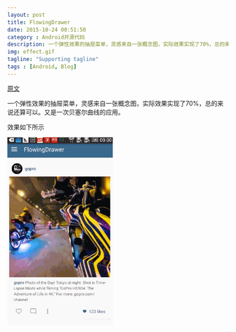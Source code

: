 ```yaml
---
layout: post
title: FlowingDrawer
date: 2015-10-24 00:51:50
category : Android开源代码
description: 一个弹性效果的抽屉菜单，灵感来自一张概念图，实际效果实现了70%，总的来说还算可以。又是一次贝塞尔曲线的应用。
img: effect.gif		
tagline: "Supporting tagline"
tags : [Android, Blog]
---
```

[原文](http://www.jcodecraeer.com/a/opensource/2015/1022/3608.html)

一个弹性效果的抽屉菜单，灵感来自一张概念图，实际效果实现了70%，总的来说还算可以。又是一次贝塞尔曲线的应用。

效果如下所示

<img src="/img/FlowingDrawer/effect.gif" title="effect" width="240" height="auto">